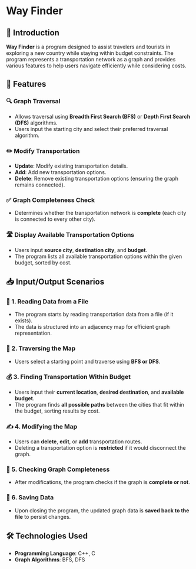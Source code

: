 # Way Finder

## 📖 Introduction  
**Way Finder** is a program designed to assist travelers and tourists in exploring a new country while staying within budget constraints. The program represents a transportation network as a graph and provides various features to help users navigate efficiently while considering costs.  

## 🚀 Features  

### 🔍 Graph Traversal  
- Allows traversal using **Breadth First Search (BFS)** or **Depth First Search (DFS)** algorithms.  
- Users input the starting city and select their preferred traversal algorithm.  

### ✏️ Modify Transportation  
- **Update**: Modify existing transportation details.  
- **Add**: Add new transportation options.  
- **Delete**: Remove existing transportation options (ensuring the graph remains connected).  

### ✅ Graph Completeness Check  
- Determines whether the transportation network is **complete** (each city is connected to every other city).  

### 🛣️ Display Available Transportation Options  
- Users input **source city**, **destination city**, and **budget**.  
- The program lists all available transportation options within the given budget, sorted by cost.  

## 📥 Input/Output Scenarios  

### 📂 1. Reading Data from a File  
- The program starts by reading transportation data from a file (if it exists).  
- The data is structured into an adjacency map for efficient graph representation.  

### 🔄 2. Traversing the Map  
- Users select a starting point and traverse using **BFS or DFS**.  

### 💰 3. Finding Transportation Within Budget  
- Users input their **current location**, **desired destination**, and **available budget**.  
- The program finds **all possible paths** between the cities that fit within the budget, sorting results by cost.  

### ✍️ 4. Modifying the Map  
- Users can **delete**, **edit**, or **add** transportation routes.  
- Deleting a transportation option is **restricted** if it would disconnect the graph.  

### 🔎 5. Checking Graph Completeness  
- After modifications, the program checks if the graph is **complete or not**.  

### 💾 6. Saving Data  
- Upon closing the program, the updated graph data is **saved back to the file** to persist changes.  

## 🛠️ Technologies Used  
- **Programming Language**: C++, C  
- **Graph Algorithms**: BFS, DFS  

